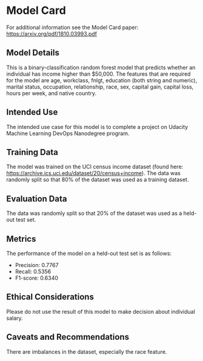 # Model Card

For additional information see the Model Card paper: https://arxiv.org/pdf/1810.03993.pdf

## Model Details
This is a binary-classification random forest model that predicts whether an individual has income higher than $50,000. 
The features that are required for the model are age, workclass, fnlgt, education (both string and numeric), marital status,
occupation, relationship, race, sex, capital gain, capital loss, hours per week, and native country.

## Intended Use
The intended use case for this model is to complete a project on Udacity Machine Learning DevOps Nanodegree program.

## Training Data
The model was trained on the UCI census income dataset (found here: https://archive.ics.uci.edu/dataset/20/census+income).
The data was randomly split so that 80% of the dataset was used as a training dataset.

## Evaluation Data
The data was randomly split so that 20% of the dataset was used as a held-out test set.

## Metrics
The performance of the model on a held-out test set is as follows:
- Precision: 0.7767
- Recall: 0.5356
- F1-score: 0.6340

## Ethical Considerations
Please do not use the result of this model to make decision about individual salary.

## Caveats and Recommendations
There are imbalances in the dataset, especially the race feature. 